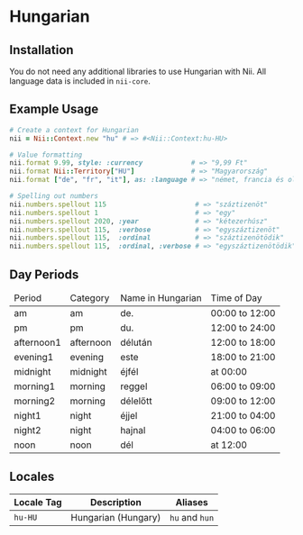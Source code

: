 <!-- This file has been generated. Source: languages/_template.md.erb -->

# Hungarian

## Installation

You do not need any additional libraries to use Hungarian with Nii.
All language data is included in `nii-core`.

## Example Usage

``` ruby
# Create a context for Hungarian
nii = Nii::Context.new "hu" # => #<Nii::Context:hu-HU>

# Value formatting
nii.format 9.99, style: :currency            # => "9,99 Ft"
nii.format Nii::Territory["HU"]              # => "Magyarország"
nii.format ["de", "fr", "it"], as: :language # => "német, francia és olasz"

# Spelling out numbers
nii.numbers.spellout 115                      # => "száz­tizen­öt"
nii.numbers.spellout 1                        # => "egy"
nii.numbers.spellout 2020, :year              # => "két­ezer­húsz"
nii.numbers.spellout 115,  :verbose           # => "egy­száz­tizen­öt"
nii.numbers.spellout 115,  :ordinal           # => "száztizenötödik"
nii.numbers.spellout 115,  :ordinal, :verbose # => "egyszáztizenötödik"
```

## Day Periods


<table>
  <thead>
    <tr>
      <td>Period</td>
      <td>Category</td>
      <td>Name in Hungarian</td>
      <td>Time of Day</td>
    </tr>
  </thead>
  <tbody>
    <tr>
      <td>am</td>
      <td>am</td>
      <td>de.</td>
      <td>00:00 to 12:00</td>
    </tr>
    <tr>
      <td>pm</td>
      <td>pm</td>
      <td>du.</td>
      <td>12:00 to 24:00</td>
    </tr>
    <tr>
      <td>afternoon1</td>
      <td>afternoon</td>
      <td>délután</td>
      <td>12:00 to 18:00</td>
    </tr>
    <tr>
      <td>evening1</td>
      <td>evening</td>
      <td>este</td>
      <td>18:00 to 21:00</td>
    </tr>
    <tr>
      <td>midnight</td>
      <td>midnight</td>
      <td>éjfél</td>
      <td>at 00:00</td>
    </tr>
    <tr>
      <td>morning1</td>
      <td>morning</td>
      <td>reggel</td>
      <td>06:00 to 09:00</td>
    </tr>
    <tr>
      <td>morning2</td>
      <td>morning</td>
      <td>délelőtt</td>
      <td>09:00 to 12:00</td>
    </tr>
    <tr>
      <td>night1</td>
      <td>night</td>
      <td>éjjel</td>
      <td>21:00 to 04:00</td>
    </tr>
    <tr>
      <td>night2</td>
      <td>night</td>
      <td>hajnal</td>
      <td>04:00 to 06:00</td>
    </tr>
    <tr>
      <td>noon</td>
      <td>noon</td>
      <td>dél</td>
      <td>at 12:00</td>
    </tr>
  </tbody>
</table>



## Locales

<table>
  <thead>
    <tr>
      <th>Locale Tag</th>
      <th>Description</th>
      <th>Aliases</th>
    </tr>
  </thead>
  <tbody>
    <tr>
      <td><code>hu-HU</code></td>
      <td>Hungarian (Hungary)</td>
      <td><code>hu</code> and <code>hun</code></td>
    </tr>
  </tbody>
</table>

